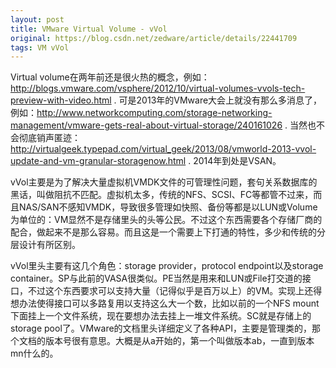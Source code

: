 ```yaml
---
layout: post
title: VMware Virtual Volume - vVol
original: https://blog.csdn.net/zedware/article/details/22441709
tags: VM vVol
---
```


Virtual volume在两年前还是很火热的概念，例如：http://blogs.vmware.com/vsphere/2012/10/virtual-volumes-vvols-tech-preview-with-video.html . 可是2013年的VMware大会上就没有那么多消息了，例如：http://www.networkcomputing.com/storage-networking-management/vmware-gets-real-about-virtual-storage/240161026 . 当然也不会彻底销声匿迹：http://virtualgeek.typepad.com/virtual_geek/2013/08/vmworld-2013-vvol-update-and-vm-granular-storagenow.html . 2014年到处是VSAN。

vVol主要是为了解决大量虚拟机VMDK文件的可管理性问题，套句关系数据库的黑话，叫做阻抗不匹配。虚拟机太多，传统的NFS、SCSI、FC等都管不过来，而且NAS/SAN不感知VMDK，导致很多管理如快照、备份等都是以LUN或Volume为单位的：VM显然不是存储里头的头等公民。不过这个东西需要各个存储厂商的配合，做起来不是那么容易。而且这是一个需要上下打通的特性，多少和传统的分层设计有所区别。

vVol里头主要有这几个角色：storage provider，protocol endpoint以及storage container。SP与此前的VASA很类似。PE当然是用来和LUN或File打交道的接口，不过这个东西要求可以支持大量（记得似乎是百万以上）的VM。实现上还得想办法使得接口可以多路复用以支持这么大一个数，比如以前的一个NFS mount下面挂上一个文件系统，现在要想办法去挂上一堆文件系统。SC就是存储上的storage pool了。VMware的文档里头详细定义了各种API，主要是管理类的，那个文档的版本号很有意思。大概是从a开始的，第一个叫做版本ab，一直到版本mn什么的。

